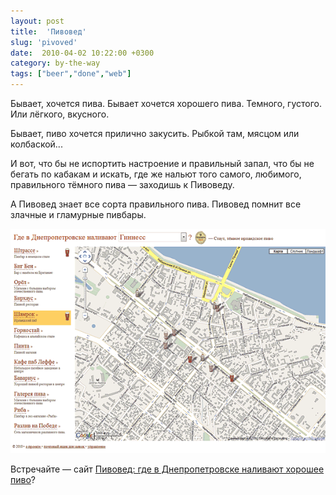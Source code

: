 ```yaml
---
layout: post
title:  'Пивовед'
slug: 'pivoved'
date:  2010-04-02 10:22:00 +0300
category: by-the-way
tags: ["beer","done","web"]
---
```


Бывает, хочется пива. Бывает хочется хорошего пива. Темного, густого. Или лёгкого, вкусного.

Бывает, пиво хочется прилично закусить.  Рыбкой там, мясцом или колбаской...

И вот, что бы не испортить настроение и  правильный запал, что бы не бегать по кабакам и искать, где же нальют того самого, любимого, правильного тёмного пива — заходишь к Пивоведу.

А Пивовед знает все сорта правильного пива. Пивовед помнит все злачные и гламурные пивбары. 

![пивовед](/assets/files/pivoved.png "пивовед")

Встречайте — сайт <a href="http://pivoved.dp.ua/">Пивовед: где в Днепропетровске наливают хорошее пиво</a>?




